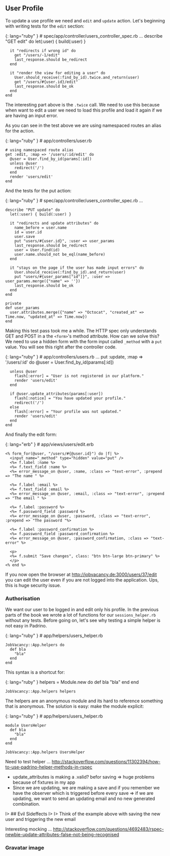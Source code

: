 ## User Profile

To update a use profile we need and `edit` and `update` action. Let's beginning with writing tests for the `edit`
section:


{: lang="ruby" }
    # spec/app/controller/users_controller_spec.rb
    ...
    describe "GET edit" do
      let(:user) { build(:user) }

      it "redirects if wrong id" do
        get "/users/-1/edit"
        last_response.should be_redirect
      end

      it "render the view for editing a user" do
        User.should_receive(:find_by_id).twice.and_return(user)
        get "/users/#{user.id}/edit"
        last_response.should be_ok
      end
    end


The interesting part above is the `.twice` call. We need to use this because when want to edit a user we need to load this
profile and load it again if we are having an input error.


As you can see in the test above we are using namespaced routes an alias for the action.


{: lang="ruby" }
    # app/controllers/user.rb

    # using namespaced route alias
    get :edit, :map => '/users/:id/edit' do
      @user = User.find_by_id(params[:id])
      unless @user
        redirect('/')
      end
      render 'users/edit'
    end


And the tests for the put action:


{: lang="ruby" }
    # spec/app/controller/users_controller_spec.rb
    ...

    describe "PUT update" do
      let(:user) { build(:user) }

      it "redirects and update attributes" do
        name_before = user.name
        id = user.id
        user.save
        put "users/#{user.id}", :user => user_params
        last_response.should be_redirect
        user = User.find(id)
        user.name.should_not be_eql(name_before)
      end

      it "stays on the page if the user has made input errors" do
        User.should_receive(:find_by_id).and_return(user)
        put "users/#{user_params["id"]}", :user => user_params.merge({"name" => ''})
        last_response.should be_ok
      end
    end

    private
    def user_params
      user.attributes.merge({"name" => "Octocat", "created_at" => Time.now, "updated_at" => Time.now})
    end


Making this test pass took me a while. The HTTP spec only understands GET and POST in a the `<form>`'s method attribute.
How can we solve this? We need to use a hidden form with the form input called `_method` with a `put` value. You will
see this right after the controller code.


{: lang="ruby" }
    # app/controllers/users.rb
    ...
    put :update, :map => '/users/:id' do
      @user = User.find_by_id(params[:id])

      unless @user
        flash[:error] = "User is not registered in our platform."
        render 'users/edit'
      end

      if @user.update_attributes(params[:user])
        flash[:notice] = "You have updated your profile."
        redirect('/')
      else
        flash[:error] = "Your profile was not updated."
        render 'users/edit'
      end
    end


And finally the edit form:


{: lang="erb" }
    # app/views/users/edit.erb

    <% form_for(@user, "/users/#{@user.id}") do |f| %>
      <input name="_method" type="hidden" value="put" />
      <%= f.label :name %>
      <%= f.text_field :name %>
      <%= error_message_on @user, :name, :class => "text-error", :prepend => "The name " %>

      <%= f.label :email %>
      <%= f.text_field :email %>
      <%= error_message_on @user, :email, :class => "text-error", :prepend => "The email " %>

      <%= f.label :password %>
      <%= f.password_field :password %>
      <%= error_message_on @user, :password, :class => "text-error", :prepend => "The password "%>

      <%= f.label :password_confirmation %>
      <%= f.password_field :password_confirmation %>
      <%= error_message_on @user, :password_confirmation, :class => "text-error" %>

      <p>
      <%= f.submit "Save changes", class: "btn btn-large btn-primary" %>
      </p>
    <% end %>


If you now open the browser at http://jobvacancy.de:3000/users/37/edit  you can edit the user even if you are not logged
into the application. Ups, this is huge security issue.


### Authorisation

We want our user to be logged in and edit only his profile. In the previous parts of the book we wrote a lot of
functions for our `sessions_helper.rb` without any tests. Before going on, let's see why testing a simple helper is not
easy in Padrino.


{: lang="ruby" }
    # app/helpers/users_helper.rb

    JobVacancy::App.helpers do
      def bla
        "bla"
      end
    end


This syntax is a shortcut for:


{: lang="ruby" }
    helpers = Module.new do
      def bla
        "bla"
      end
    end

    JobVacancy::App.helpers helpers


The helpers are an anonymous module and its hard to reference something that is anonymous. The solution is easy: make
the module explicit:


{: lang="ruby" }
    # app/helpers/users_helper.rb

    module UsersHelper
      def bla
        "bla"
      end
    end

    JobVacancy::App.helpers UsersHelper



Need to test helper ... http://stackoverflow.com/questions/11302394/how-to-use-padrino-helper-methods-in-rspec



- update_attributes is making a <Model>.valid? befor saving => huge problems because of fixtures in my app
- Since we are updating, we are making a save and if you remember we have the observer which is triggered before every
  save => if we are updating, we want to send an updating email and no new generated combination.

I> ## Evil Sideffects
I>
I> Think of the example above with saving the new user and triggering the new email


Interesting mocking ... http://stackoverflow.com/questions/4692483/rspec-newbie-update-attributes-false-not-being-recognised

### Gravatar image
